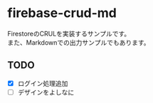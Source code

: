 # firebase-crud-md
FirestoreのCRULを実装するサンプルです。  
また、Markdownでの出力サンプルでもあります。

## TODO
- [x] ログイン処理追加
- [ ] デザインをよしなに
